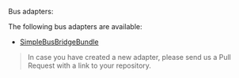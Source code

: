 Bus adapters:

The following bus adapters are available:

* [SimpleBusBridgeBundle](https://github.com/BenGorUser/SimpleBusBridgeBundle)

> In case you have created a new adapter, please send us a Pull Request with a link to your repository.

